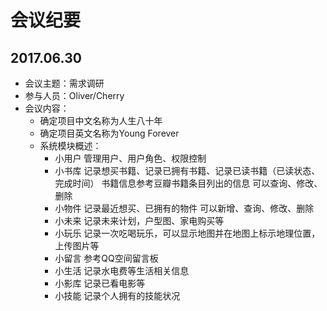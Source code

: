 # 会议纪要

## 2017.06.30

* 会议主题：需求调研
* 参与人员：Oliver/Cherry
* 会议内容：
    * 确定项目中文名称为人生八十年
    * 确定项目英文名称为Young Forever
    * 系统模块概述：
        * 小用户
            管理用户、用户角色、权限控制
        * 小书库
            记录想买书籍、记录已拥有书籍、记录已读书籍（已读状态、完成时间）
            书籍信息参考豆瓣书籍条目列出的信息
            可以查询、修改、删除
        * 小物件
            记录最近想买、已拥有的物件
            可以新增、查询、修改、删除
        * 小未来
            记录未来计划，户型图、家电购买等
        * 小玩乐
            记录一次吃喝玩乐，可以显示地图并在地图上标示地理位置，上传图片等
        * 小留言
            参考QQ空间留言板
        * 小生活
            记录水电费等生活相关信息
        * 小影库
            记录已看电影等
        * 小技能
            记录个人拥有的技能状况
